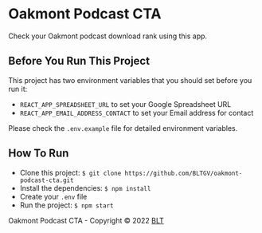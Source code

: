 # Oakmont Podcast CTA

Check your Oakmont podcast download rank using this app.

## Before You Run This Project
This project has two environment variables that you should set before you run it:
- `REACT_APP_SPREADSHEET_URL` to set your Google Spreadsheet URL
- `REACT_APP_EMAIL_ADDRESS_CONTACT` to set your Email address for contact

Please check the `.env.example` file for detailed environment variables.

## How To Run
- Clone this project: `$ git clone https://github.com/BLTGV/oakmont-podcast-cta.git`
- Install the dependencies: `$ npm install`
- Create your `.env` file
- Run the project: `$ npm start`


Oakmont Podcast CTA - Copyright &copy; 2022 [BLT](https://bltgv.com)